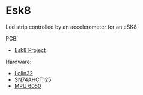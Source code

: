 # Esk8
Led strip controlled by an accelerometer for an eSK8

PCB:
* [Esk8 Project](https://easyeda.com/seb.morin/esk8)

Hardware:
* [Lolin32](https://wiki.wemos.cc/products:lolin32:lolin32)
* [SN74AHCT125](https://www.ti.com/product/SN74AHCT125)
* [MPU 6050](https://invensense.tdk.com/products/motion-tracking/6-axis/mpu-6050/)
